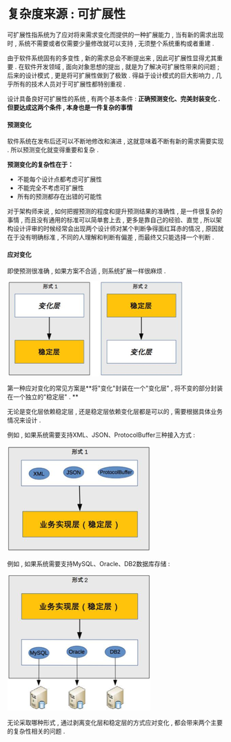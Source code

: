 # 复杂度来源 : 可扩展性

可扩展性指系统为了应对将来需求变化而提供的一种扩展能力 , 当有新的需求出现时 , 系统不需要或者仅需要少量修改就可以支持 , 无须整个系统重构或者重建 .

由于软件系统固有的多变性 , 新的需求总会不断提出来 , 因此可扩展性显得尤其重要 . 在软件开发领域 , 面向对象思想的提出 , 就是为了解决可扩展性带来的问题 ; 后来的设计模式 , 更是将可扩展性做到了极致 . 得益于设计模式的巨大影响力 , 几乎所有的技术人员对于可扩展性都特别重视 .

设计具备良好可扩展性的系统 , 有两个基本条件 : **正确预测变化、完美封装变化 . 但要达成这两个条件 , 本身也是一件复杂的事情**

#### 预测变化

软件系统在发布后还可以不断地修改和演进 , 这就意味着不断有新的需求需要实现 . 所以预测变化就变得重要和复杂 .

**预测变化的复杂性在于：**

* 不能每个设计点都考虑可扩展性
* 不能完全不考虑可扩展性
* 所有的预测都存在出错的可能性

对于架构师来说 , 如何把握预测的程度和提升预测结果的准确性 , 是一件很复杂的事情 , 而且没有通用的标准可以简单套上去 , 更多是靠自己的经验、直觉 , 所以架构设计评审的时候经常会出现两个设计师对某个判断争得面红耳赤的情况 , 原因就在于没有明确标准 , 不同的人理解和判断有偏差 , 而最终又只能选择一个判断 .

#### 应对变化

即使预测很准确 , 如果方案不合适 , 则系统扩展一样很麻烦 .

![](/assets/kekuozhanxingbianhua.png)

第一种应对变化的常见方案是**将"变化"封装在一个"变化层" , 将不变的部分封装在一个独立的"稳定层" . **

无论是变化层依赖稳定层 , 还是稳定层依赖变化层都是可以的 , 需要根据具体业务情况来设计 .

例如 , 如果系统需要支持XML、JSON、ProtocolBuffer三种接入方式 :

![](/assets/sanzhongjierufangshi.png)

例如 , 如果系统需要支持MySQL、Oracle、DB2数据库存储 :

![](/assets/dbcengbianhua.png)

无论采取哪种形式 , 通过剥离变化层和稳定层的方式应对变化 , 都会带来两个主要的复杂性相关的问题 . 



